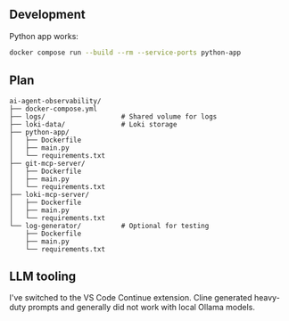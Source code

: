 ## Development

Python app works:

```sh
docker compose run --build --rm --service-ports python-app
```

## Plan

```
ai-agent-observability/
├── docker-compose.yml
├── logs/                   # Shared volume for logs
├── loki-data/              # Loki storage
├── python-app/
│   ├── Dockerfile
│   ├── main.py
│   └── requirements.txt
├── git-mcp-server/
│   ├── Dockerfile
│   ├── main.py
│   └── requirements.txt
├── loki-mcp-server/
│   ├── Dockerfile
│   ├── main.py
│   └── requirements.txt
└── log-generator/          # Optional for testing
    ├── Dockerfile
    ├── main.py
    └── requirements.txt
```

## LLM tooling

I've switched to the VS Code Continue extension. Cline generated heavy-duty prompts and generally did not work with local Ollama models.
